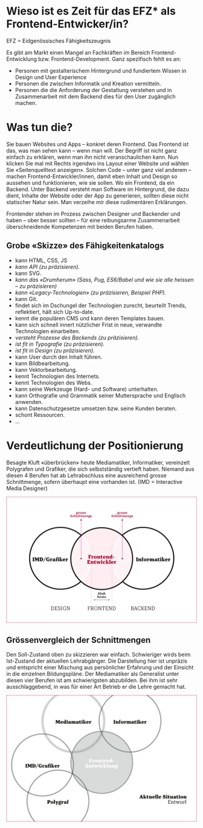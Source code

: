 # Wieso ist es Zeit für das EFZ* als Frontend-Entwicker/in?

EFZ = Eidgenössisches Fähigkeitszeugnis

Es gibt am Markt einen Mangel an Fachkräften im Bereich Frontend-Entwicklung bzw. Frontend-Development. Ganz spezifisch fehlt es an:
- Personen mit gestalterischem Hintergrund und fundiertem Wissen in Design und User Experience
- Personen die zwischen Informatik und Kreation vermitteln.
- Personen die die Anforderung der Gestaltung verstehen und in Zusammenarbeit mit dem Backend dies für den User zugänglich machen.

# Was tun die?
Sie bauen Websites und Apps – konkret deren Frontend. Das Frontend ist das, was man sehen kann – wenn man will. Der Begriff ist nicht ganz einfach zu erklären, wenn man ihn nicht veranschaulichen kann. Nun klicken Sie mal mit Rechts irgendwo ins Layout einer Website und wählen Sie «Seitenquelltext anzeigen». Solchen Code – unter ganz viel anderem – machen Frontend-Entwickler/innen, damit eben Inhalt und Design so aussehen und funktionieren, wie sie sollen. Wo ein Frontend, da ein Backend. Unter Backend versteht man Software im Hintergrund, die dazu dient, Inhalte der Website oder der App zu generieren, sollten diese nicht statischer Natur sein. Man verzeihe mir diese rudimentären Erklärungen.

Frontender stehen im Prozess zwischen Designer und Backender und haben – ober besser sollten – für eine reibungsarme Zusammenarbeit überschneidende Kompetenzen mit beiden Berufen haben.

## Grobe «Skizze» des Fähigkeitenkatalogs
- kann HTML, CSS, JS
- *kann API (zu präzisieren).*
- kann SVG.
- *kann das «Drumherum» (Sass, Pug, ES6/Babel und wie sie alle heissen – zu präzisieren)*
- *kann «Legacy-Technologien» (zu präzisieren, Beispiel PHP).*
- kann Git.
- findet sich im Dschungel der Technologien zurecht, beurteilt Trends, reflektiert, hält sich Up-to-date.
- kennt die populären CMS und kann deren Templates bauen.
- kann sich schnell innert nützlicher Frist in neue, verwandte Technologien einarbeiten.
- *versteht Prozesse des Backends (zu präzisieren).*
- *ist fit in Typografie (zu präzisieren).*
- *ist fit in Design (zu präzisieren).*
- kann User durch den Inhalt führen.
- kann Bildbearbeitung.
- kann Vektorbearbeitung.
- kennt Technologien des Internets.
- kennt Technologien des Webs.
- kann seine Werkzeuge (Hard- und Software) unterhalten.
- kann Orthografie und Grammatik seiner Muttersprache und Englisch anwenden.
- kann Datenschutzgesetze umsetzen bzw. seine Kunden beraten.
- schont Ressourcen.
- …

# Verdeutlichung der Positionierung
Besagte Kluft «überbrücken» heute Mediamatiker, Informatiker, vereinzelt Polygrafen und Grafiker, die sich selbstständig vertieft haben. Niemand aus diesen 4 Berufen hat ab Lehrabschluss eine ausreichend grosse Schnittmenge, sofern überhaupt eine vorhanden ist. (IMD = Interactive Media Designer)

![Alt Kluft](/kluft.png)

## Grössenvergleich der Schnittmengen
Den Soll-Zustand oben zu skizzieren war einfach. Schwieriger wirds beim Ist-Zustand der aktuellen Lehrabgänger. Die Darstellung hier ist unpräzis und entspricht einer Mischung aus persönlicher Erfahrung und der Einsicht in die einzelnen Bildungspläne. Der Mediamatiker als Generalist unter diesen vier Berufen ist am schwierigsten abzubilden. Bei ihm ist sehr ausschlaggebend, in was für einer Art Betrieb er die Lehre gemacht hat.

![Alt Schnittmengenvergleich](/schnittmengenvergleich.png)
